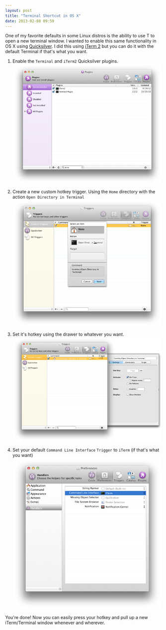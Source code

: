 ```yaml
---
layout: post
title: "Terminal Shortcut in OS X"
date: 2013-02-08 09:59
---
```


One of my favorite defaults in some Linux distros is the ability to use <CTRL><ALT>T to open a new terminal window. I wanted to enable this same functionality in OS X using [Quicksilver](http://qsapp.com/). I did this using [iTerm 2](http://www.iterm2.com/) but you can do it with the default Terminal if that's what you want.

1. Enable the `Terminal` and `iTerm2` Quicksilver plugins.
![Quicksilver plugins](/images/qs-terminal/qs-plugins.png)

2. Create a new custom hotkey trigger. Using the `Home` directory with the action `Open Directory in Terminal`
![Quicksilver trigger](/images/qs-terminal/qs-triggers.png)

3. Set it's hotkey using the drawer to whatever you want.
![Quicksilver hotkey](/images/qs-terminal/qs-hotkey.png)

4. Set your default `Command Line Interface` `Trigger` to `iTerm` (if that's what you want)
![Quicksilver CLI](/images/qs-terminal/qs-cli.png)

You're done! Now you can easily press your hotkey and pull up a new iTerm/Terminal window whenever and wherever.

